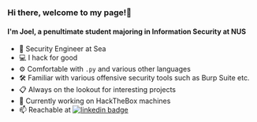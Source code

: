 ### Hi there, welcome to my page!👋

#### I'm Joel, a penultimate student majoring in Information Security at NUS
- 🏫 Security Engineer at Sea
- 💻 I hack for good
- ⚙️ Comfortable with ```.py``` and various other languages
- 🛠️ Familiar with various offensive security tools such as Burp Suite etc.
- 📋 Always on the lookout for interesting projects
- 📝 Currently working on HackTheBox machines
- 📫 Reachable at
  [![linkedin badge](https://img.shields.io/badge/Joel_Chang-30302f?style=flat&logo=linkedin)](https://www.linkedin.com/in/joel-chang-1a034a188/?originalSubdomain=sg)
